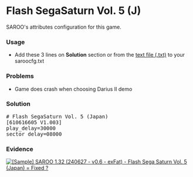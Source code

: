 # Flash SegaSaturn Vol. 5 (J)

SAROO's attributes configuration for this game.

### Usage

- Add these 3 lines on **Solution** section or from the [text file (.txt)](./config.txt) to your saroocfg.txt

### Problems

- Game does crash when choosing Darius II demo

### Solution

<pre># Flash SegaSaturn Vol. 5 (Japan)
[610616605 V1.003]
play_delay=30000
sector_delay=08000</pre>

### Evidence

[![[Sample] SAROO 1.32 (240627 - v0.6 - exFat) - Flash Sega Saturn Vol. 5 (Japan) = Fixed ?](https://img.youtube.com/vi/H6yU8OYnTU0/0.jpg)](https://youtu.be/H6yU8OYnTU0)
